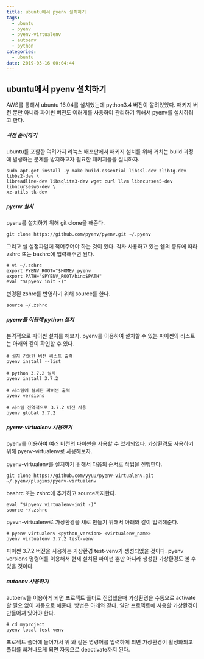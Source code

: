 ```yaml
---
title: ubuntu에서 pyenv 설치하기
tags:
  - ubuntu
  - pyenv
  - pyenv-virtualenv
  - autoenv
  - python
categories:
  - ubuntu
date: 2019-03-16 00:04:44
---
```


## ubuntu에서 pyenv 설치하기

AWS를 통해서 ubuntu 16.04를 설치했는데 python3.4 버전이 깔려있었다. 패키지 버전 뿐만 아니라 파이썬 버전도 여러개를 사용하여 관리하기 위해서 pyenv를 설치하려고 한다. 

##### 사전 준비하기

ubuntu를 포함한 여려가지 리눅스 배포판에서 패키지 설치를 위해 거치는 build 과정에 발생하는 문제를 방지하고자 필요한 패키지들을 설치하자.

~~~shell
sudo apt-get install -y make build-essential libssl-dev zlib1g-dev libbz2-dev \
libreadline-dev libsqlite3-dev wget curl llvm libncurses5-dev libncursesw5-dev \
xz-utils tk-dev
~~~



##### pyenv 설치

pyenv를 설치하기 위해 git clone을 해준다.

~~~shell
git clone https://github.com/pyenv/pyenv.git ~/.pyenv
~~~

그리고 쉘 설정파일에 적어주어야 하는 것이 있다. 각자 사용하고 있는 쉘의 종류에 따라 zshrc 또는 bashrc에 입력해주면 된다.

~~~shell
# vi ~/.zshrc
export PYENV_ROOT="$HOME/.pyenv
export PATH="$PYENV_ROOT/bin:$PATH"
eval "$(pyenv init -)"
~~~

변경된 zshrc를 반영하기 위해 source를 한다.

~~~shell
source ~/.zshrc
~~~



##### pyenv를 이용해 python 설치

본격적으로 파이썬 설치를 해보자. pyenv를 이용하여 설치할 수 있는 파이썬의 리스트는 아래와 같이 확인할 수 있다.

~~~shell
# 설치 가능한 버전 리스트 출력
pyenv install --list

# python 3.7.2 설치
pyenv install 3.7.2

# 시스템에 설치된 파이썬 출력
pyenv versions

# 시스템 전역적으로 3.7.2 버전 사용
pyenv global 3.7.2
~~~



##### pyenv-virtualenv 사용하기

pyenv를 이용하여 여러 버전의 파이썬을 사용할 수 있게되었다. 가상환경도 사용하기 위해 pyenv-virtualenv로 사용해보자.

pyenv-virtualenv를 설치하기 위해서 다음의 순서로 작업을 진행한다.

~~~shell
git clone https://github.com/yyuu/pyenv-virtualenv.git ~/.pyenv/plugins/pyenv-virtualenv
~~~

bashrc 또는 zshrc에 추가하고 source까지한다.

~~~shell
eval "$(pyenv virtualenv-init -)"
source ~/.zshrc
~~~

pyevn-virtualenv로 가상환경을 새로 만들기 위해서 아래와 같이 입력해준다.

~~~shell
# pyenv virtualenv <python_version> <virtualenv_name>
pyenv virtualenv 3.7.2 test-venv
~~~

파이썬 3.7.2 버전을 사용하는 가상환경 test-venv가 생성되었을 것이다. pyenv versions 명령어를 이용해서 현재 설치된 파이썬 뿐만 아니라 생성한 가상환경도 볼 수 있을 것이다.



##### autoenv 사용하기

autoenv를 이용하게 되면 프로젝트 폴더로 진입했을때 가상환경을 수동으로 activate할 필요 없이 자동으로 해준다. 방법은 아래와 같다. 일단 프로젝트에 사용할 가상환경이 만들어져 있어야 한다.

~~~shell
# cd myproject
pyenv local test-venv
~~~

프로젝트 폴더에 들어가서 위 와 같은 명령어를 입력하게 되면 가상환경이 활성화되고 폴더를 빠져나오게 되면 자동으로 deactivate까지 된다. 

